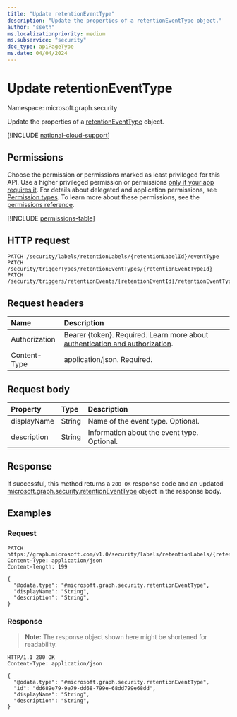 ```yaml
---
title: "Update retentionEventType"
description: "Update the properties of a retentionEventType object."
author: "sseth"
ms.localizationpriority: medium
ms.subservice: "security"
doc_type: apiPageType
ms.date: 04/04/2024
---
```


# Update retentionEventType
Namespace: microsoft.graph.security

Update the properties of a [retentionEventType](../resources/security-retentioneventtype.md) object.

[!INCLUDE [national-cloud-support](../../includes/global-us.md)]

## Permissions
Choose the permission or permissions marked as least privileged for this API. Use a higher privileged permission or permissions [only if your app requires it](/graph/permissions-overview#best-practices-for-using-microsoft-graph-permissions). For details about delegated and application permissions, see [Permission types](/graph/permissions-overview#permission-types). To learn more about these permissions, see the [permissions reference](/graph/permissions-reference).

<!-- { "blockType": "permissions", "name": "security_retentioneventtype_update" } -->
[!INCLUDE [permissions-table](../includes/permissions/security-retentioneventtype-update-permissions.md)]

## HTTP request

<!-- {
  "blockType": "ignored"
}
-->
```http
PATCH /security/labels/retentionLabels/{retentionLabelId}/eventType
PATCH /security/triggerTypes/retentionEventTypes/{retentionEventTypeId}
PATCH /security/triggers/retentionEvents/{retentionEventId}/retentionEventType
```

## Request headers
|Name|Description|
|:---|:---|
|Authorization|Bearer {token}. Required. Learn more about [authentication and authorization](/graph/auth/auth-concepts).|
|Content-Type|application/json. Required.|

## Request body

|Property|Type|Description|
|:---|:---|:---|
|displayName|String|Name of the event type. Optional.|
|description|String|Information about the event type. Optional.|


## Response

If successful, this method returns a `200 OK` response code and an updated [microsoft.graph.security.retentionEventType](../resources/security-retentioneventtype.md) object in the response body.

## Examples

### Request

<!-- {
  "blockType": "request",
  "name": "update_retentioneventtype"
}
-->
```http
PATCH https://graph.microsoft.com/v1.0/security/labels/retentionLabels/{retentionLabelId}/eventType
Content-Type: application/json
Content-length: 199

{
  "@odata.type": "#microsoft.graph.security.retentionEventType",
  "displayName": "String",
  "description": "String",
}
```


### Response
>**Note:** The response object shown here might be shortened for readability.
<!-- {
  "blockType": "response",
  "truncated": true,
  "@odata.type": "microsoft.graph.security.retentionEventType"
}
-->

```http
HTTP/1.1 200 OK
Content-Type: application/json

{
  "@odata.type": "#microsoft.graph.security.retentionEventType",
  "id": "dd689e79-9e79-dd68-799e-68dd799e68dd",
  "displayName": "String",
  "description": "String",
}
```
